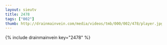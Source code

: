 ```yaml
--- 
layout: sieutv
title: 2478
tags: ["002"]
thumb: http://drainmainvein.com/media/videos/tmb/000/002/478/player.jpg
---
```

{% include drainmainvein key="2478" %} 
